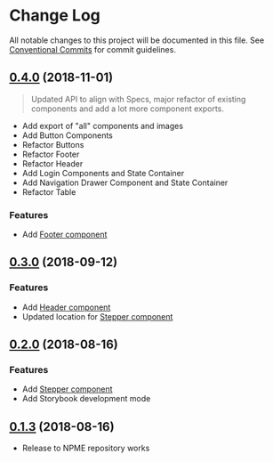 # Change Log

All notable changes to this project will be documented in this file. See [Conventional Commits](https://conventionalcommits.org) for commit guidelines.

## [0.4.0]() (2018-11-01)

> Updated API to align with Specs, major refactor of existing components and add a lot more component exports.

* Add export of "all" components and images
* Add Button Components
* Refactor Buttons
* Refactor Footer
* Refactor Header
* Add Login Components and State Container
* Add Navigation Drawer Component and State Container
* Refactor Table

### Features

* Add [Footer component](./src/components/Molecules/Footer/Footer.md)

## [0.3.0]() (2018-09-12)

### Features

* Add [Header component](./src/components/Molecules/Header/Header.md)
* Updated location for [Stepper component](./src/components/Stepper/Organisms/Stepper/Stepper.md)

## [0.2.0]() (2018-08-16)

### Features

* Add [Stepper component](./src/components/Stepper/Stepper.md)
* Add Storybook development mode

## [0.1.3]() (2018-08-16)

* Release to NPME repository works

